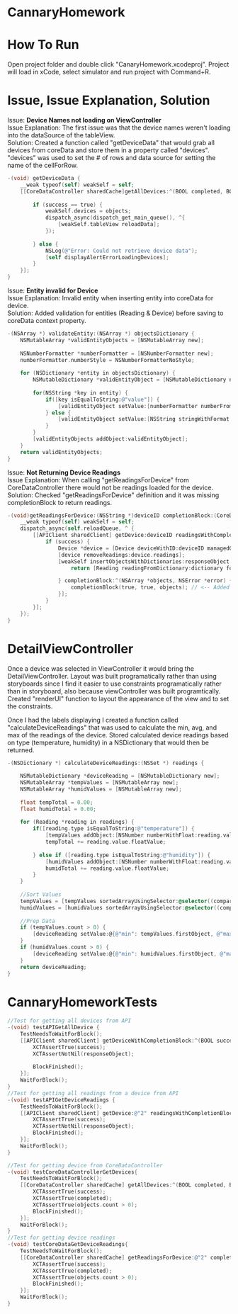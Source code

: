 # CannaryHomework


# How To Run
Open project folder and double click "CanaryHomework.xcodeproj". Project will load in xCode, select simulator and run project with Command+R.

# Issue, Issue Explanation, Solution
Issue: <strong>Device Names not loading on ViewController</strong><br>
Issue Explanation: The first issue was that the device names weren't loading into the dataSource of the tableView.<br>
Solution: Created a function called "getDeviceData" that would grab all devices from coreData and store them in a property called "devices". "devices" was used to set the # of rows and data source for setting the name of the cellForRow.
```Objective-C
-(void) getDeviceData {
    __weak typeof(self) weakSelf = self;
    [[CoreDataController sharedCache]getAllDevices:^(BOOL completed, BOOL success, NSArray * _Nonnull objects) {
        
        if (success == true) {
            weakSelf.devices = objects;
            dispatch_async(dispatch_get_main_queue(), ^{
                [weakSelf.tableView reloadData];
            });
            
        } else {
            NSLog(@"Error: Could not retrieve device data");
            [self displayAlertErrorLoadingDevices];
        }
    }];
}
```

Issue: <strong>Entity invalid for Device</strong><br>
Issue Explanation: Invalid entity when inserting entity into coreData for device. <br>
Solution: Added validation for entities (Reading & Device) before saving to coreData context property.
```Objective-C
-(NSArray *) validateEntity:(NSArray *) objectsDictionary {
    NSMutableArray *validEntityObjects = [NSMutableArray new];
    
    NSNumberFormatter *numberFormatter = [NSNumberFormatter new];
    numberFormatter.numberStyle = NSNumberFormatterNoStyle;
    
    for (NSDictionary *entity in objectsDictionary) {
        NSMutableDictionary *validEntityObject = [NSMutableDictionary new];
        
        for(NSString *key in entity) {
            if([key isEqualToString:@"value"]) {
                [validEntityObject setValue:[numberFormatter numberFromString:[NSString stringWithFormat:@"%@",entity[key]]] forKey:[NSString stringWithFormat:@"%@",key]];
            } else {
                [validEntityObject setValue:[NSString stringWithFormat:@"%@",entity[key]] forKey:[NSString stringWithFormat:@"%@",key]];
            }
        }
        [validEntityObjects addObject:validEntityObject];
    }
    return validEntityObjects;
}
```

Issue: <strong>Not Returning Device Readings</strong><br>
Issue Explanation: When calling "getReadingsForDevice" from CoreDataController there would not be readings loaded for the device. <br>
Solution: Checked "getReadingsForDevice" definition and it was missing completionBlock to return readings.
```Objective-C
-(void)getReadingsForDevice:(NSString *)deviceID completionBlock:(CoreDataControllerCompletionBlock)completionBlock {
    __weak typeof(self) weakSelf = self;
    dispatch_async(self.reloadQueue, ^ {
        [[APIClient sharedClient] getDevice:deviceID readingsWithCompletionBlock:^(BOOL success, id responseObject) {
            if (success) {
                Device *device = [Device deviceWithID:deviceID managedObjectContext:self.privateObjectContext createIfNeeded:YES];
                [device removeReadings:device.readings];
                [weakSelf insertObjectsWithDictionaries:responseObject withCreationBlock:^NSManagedObject *(NSDictionary *dictionary, NSManagedObjectContext *insertContext) {
                    return [Reading readingFromDictionary:dictionary forDevice:deviceID managedObjectContext:insertContext];

                } completionBlock:^(NSArray *objects, NSError *error) {
                    completionBlock(true, true, objects); // <-- Added
                }];
            }
        }];
    });
}
```

# DetailViewController
Once a device was selected in ViewController it would bring the DetailViewController. Layout was built programatically rather than using storyboards since I find it easier to use constraints programatically rather than in storyboard, also because viewController was built programtically. Created "renderUI" function to layout the appearance of the view and to set the constraints.

Once I had the labels displaying I created a function called "calculateDeviceReadings" that was used to calculate the min, avg, and max of the readings of the device.  Stored calculated device readings  based on type (temperature, humidity) in a NSDictionary that would then be returned. 
```Objective-C
-(NSDictionary *) calculateDeviceReadings:(NSSet *) readings {
    
    NSMutableDictionary *deviceReading = [NSMutableDictionary new];
    NSMutableArray *tempValues = [NSMutableArray new];
    NSMutableArray *humidValues = [NSMutableArray new];
    
    float tempTotal = 0.00;
    float humidTotal = 0.00;
    
    for (Reading *reading in readings) {
        if([reading.type isEqualToString:@"temperature"]) {
            [tempValues addObject:[NSNumber numberWithFloat:reading.value.floatValue]];
            tempTotal += reading.value.floatValue;
            
        } else if ([reading.type isEqualToString:@"humidity"]) {
            [humidValues addObject:[NSNumber numberWithFloat:reading.value.floatValue]];
            humidTotal += reading.value.floatValue;
        }
    }
    
    //Sort Values
    tempValues = [tempValues sortedArrayUsingSelector:@selector((compare:))].mutableCopy;
    humidValues = [humidValues sortedArrayUsingSelector:@selector((compare:))].mutableCopy;
    
    //Prep Data
    if (tempValues.count > 0) {
        [deviceReading setValue:@{@"min": tempValues.firstObject, @"max": tempValues.lastObject, @"avg": [NSNumber numberWithFloat:(tempTotal/tempValues.count)]} forKey:@"tempData"];
    }
    if (humidValues.count > 0) {
        [deviceReading setValue:@{@"min": humidValues.firstObject, @"max": humidValues.lastObject, @"avg": [NSNumber numberWithFloat:(humidTotal/humidValues.count)]} forKey:@"humidData"];
    }
    return deviceReading;
}
```

# CannaryHomeworkTests
```Objective-C
//Test for getting all devices from API
-(void) testAPIGetAllDevice {
    TestNeedsToWaitForBlock();
    [[APIClient sharedClient] getDeviceWithCompletionBlock:^(BOOL success, id responseObject) {
        XCTAssertTrue(success);
        XCTAssertNotNil(responseObject);
        
        BlockFinished();
    }];
    WaitForBlock();
}
//Test for getting all readings from a device from API
-(void) testAPIGetDeviceReadings {
    TestNeedsToWaitForBlock();
    [[APIClient sharedClient] getDevice:@"2" readingsWithCompletionBlock:^(BOOL success, id responseObject) {
        XCTAssertTrue(success);
        XCTAssertNotNil(responseObject);
        BlockFinished();
    }];
    WaitForBlock();
}

//Test for getting device from CoreDataController
-(void) testCoreDataControllerGetDevices{
    TestNeedsToWaitForBlock();
    [[CoreDataController sharedCache] getAllDevices:^(BOOL completed, BOOL success, NSArray * _Nonnull objects) {
        XCTAssertTrue(success);
        XCTAssertTrue(completed);
        XCTAssertTrue(objects.count > 0);
        BlockFinished();
    }];
    WaitForBlock();
}
//Test for getting device readings
-(void) testCoreDataGetDeviceReadings{
    TestNeedsToWaitForBlock();
    [[CoreDataController sharedCache] getReadingsForDevice:@"2" completionBlock:^(BOOL completed, BOOL success, NSArray * _Nonnull objects) {
        XCTAssertTrue(success);
        XCTAssertTrue(completed);
        XCTAssertTrue(objects.count > 0);
        BlockFinished();
    }];
    WaitForBlock();
}
```



